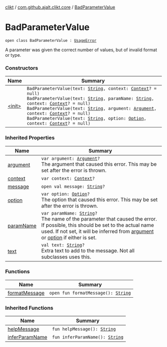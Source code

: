 [clikt](../../index.md) / [com.github.ajalt.clikt.core](../index.md) / [BadParameterValue](./index.md)

# BadParameterValue

`open class BadParameterValue : `[`UsageError`](../-usage-error/index.md)

A parameter was given the correct number of values, but of invalid format or type.

### Constructors

| Name | Summary |
|---|---|
| [&lt;init&gt;](-init-.md) | `BadParameterValue(text: `[`String`](https://kotlinlang.org/api/latest/jvm/stdlib/kotlin/-string/index.html)`, context: `[`Context`](../-context/index.md)`? = null)`<br>`BadParameterValue(text: `[`String`](https://kotlinlang.org/api/latest/jvm/stdlib/kotlin/-string/index.html)`, paramName: `[`String`](https://kotlinlang.org/api/latest/jvm/stdlib/kotlin/-string/index.html)`, context: `[`Context`](../-context/index.md)`? = null)`<br>`BadParameterValue(text: `[`String`](https://kotlinlang.org/api/latest/jvm/stdlib/kotlin/-string/index.html)`, argument: `[`Argument`](../../com.github.ajalt.clikt.parameters.arguments/-argument/index.md)`, context: `[`Context`](../-context/index.md)`? = null)`<br>`BadParameterValue(text: `[`String`](https://kotlinlang.org/api/latest/jvm/stdlib/kotlin/-string/index.html)`, option: `[`Option`](../../com.github.ajalt.clikt.parameters.options/-option/index.md)`, context: `[`Context`](../-context/index.md)`? = null)` |

### Inherited Properties

| Name | Summary |
|---|---|
| [argument](../-usage-error/argument.md) | `var argument: `[`Argument`](../../com.github.ajalt.clikt.parameters.arguments/-argument/index.md)`?`<br>The argument that caused this error. This may be set after the error is thrown. |
| [context](../-usage-error/context.md) | `var context: `[`Context`](../-context/index.md)`?` |
| [message](../-usage-error/message.md) | `open val message: `[`String`](https://kotlinlang.org/api/latest/jvm/stdlib/kotlin/-string/index.html)`?` |
| [option](../-usage-error/option.md) | `var option: `[`Option`](../../com.github.ajalt.clikt.parameters.options/-option/index.md)`?`<br>The option that caused this error. This may be set after the error is thrown. |
| [paramName](../-usage-error/param-name.md) | `var paramName: `[`String`](https://kotlinlang.org/api/latest/jvm/stdlib/kotlin/-string/index.html)`?`<br>The name of the parameter that caused the error. If possible, this should be set to the actual name used. If not set, it will be inferred from [argument](../-usage-error/argument.md) or [option](../-usage-error/option.md) if either is set. |
| [text](../-usage-error/text.md) | `val text: `[`String`](https://kotlinlang.org/api/latest/jvm/stdlib/kotlin/-string/index.html)`?`<br>Extra text to add to the message. Not all subclasses uses this. |

### Functions

| Name | Summary |
|---|---|
| [formatMessage](format-message.md) | `open fun formatMessage(): `[`String`](https://kotlinlang.org/api/latest/jvm/stdlib/kotlin/-string/index.html) |

### Inherited Functions

| Name | Summary |
|---|---|
| [helpMessage](../-usage-error/help-message.md) | `fun helpMessage(): `[`String`](https://kotlinlang.org/api/latest/jvm/stdlib/kotlin/-string/index.html) |
| [inferParamName](../-usage-error/infer-param-name.md) | `fun inferParamName(): `[`String`](https://kotlinlang.org/api/latest/jvm/stdlib/kotlin/-string/index.html) |
